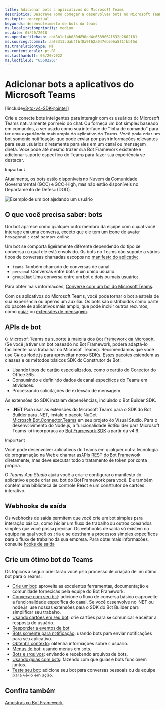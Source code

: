 ```yaml
---
title: Adicionar bots a aplicativos do Microsoft Teams
description: Descreve como começar a desenvolver bots no Microsoft Teams
ms.topic: conceptual
keywords: desenvolvimento de bots do teams
ms.localizationpriority: medium
ms.date: 05/20/2018
ms.openlocfilehash: cbf8b1c14b080d890dd4c65390671632e2602f81
ms.sourcegitcommit: aa95313cdab4fbf0a9f62a047ebbe6a5f1fbbf5d
ms.translationtype: MT
ms.contentlocale: pt-BR
ms.lasthandoff: 05/20/2022
ms.locfileid: "65602261"
---
```

# <a name="add-bots-to-microsoft-teams-apps"></a>Adicionar bots a aplicativos do Microsoft Teams

[!include[v3-to-v4-SDK-pointer](~/includes/v3-to-v4-pointer-bots.md)]

Crie e conecte bots inteligentes para interagir com os usuários do Microsoft Teams naturalmente por meio do chat. Ou forneça um bot simples baseado em comandos, a ser usado como sua interface de "linha de comando" para ter uma experiência mais ampla do aplicativo do Teams. Você pode criar um bot somente notificação, que pode enviar por push informações relevantes para seus usuários diretamente para eles em um canal ou mensagem direta. Você pode até mesmo trazer sua Bot Framework existente e adicionar suporte específico do Teams para fazer sua experiência se destacar.

> [!IMPORTANT]
> Atualmente, os bots estão disponíveis no Nuvem da Comunidade Governamental (GCC) e GCC-High, mas não estão disponíveis no Departamento de Defesa (DOD).

![Exemplo de um bot ajudando um usuário](~/assets/images/bot_example.png)

## <a name="what-you-need-to-know-bots"></a>O que você precisa saber: bots

Um bot aparece como qualquer outro membro da equipe com o qual você interage em uma conversa, exceto que ele tem um ícone de avatar hexagonal e está sempre online.

Um bot se comporta ligeiramente diferente dependendo do tipo de conversa na qual ele está envolvido. Os bots no Teams dão suporte a vários tipos de conversas chamadas escopos no [manifesto do aplicativo](~/resources/schema/manifest-schema.md).

* `teams` Também chamado de conversas de canal.
* `personal` Conversas entre bots e um único usuário.
* `groupChat` Uma conversa entre um bot e dois ou mais usuários.

Para obter mais informações, [Converse com um bot do Microsoft Teams](~/resources/bot-v3/bot-conversations/bots-conversations.md).

Com os aplicativos do Microsoft Teams, você pode tornar o bot a estrela de sua experiência ou apenas um auxiliar. Os bots são distribuídos como parte do pacote de aplicativos mais amplo, que pode incluir outros recursos, como [guias](~/tabs/what-are-tabs.md) ou [extensões de mensagem](~/messaging-extensions/what-are-messaging-extensions.md).

## <a name="bot-apis"></a>APIs de bot

O Microsoft Teams dá suporte à maioria dos [Bot Framework da Microsoft](https://dev.botframework.com/). (Se você já tiver um bot baseado no Bot Framework, poderá adaptá-lo facilmente para trabalhar no Microsoft Teams). Recomendamos que você use C# ou Node.js para aproveitar nosso [SDKs](/microsoftteams/platform/#pivot=sdk-tools). Esses pacotes estendem as classes e os métodos básicos SDK do Construtor de Bot:

* Usando tipos de cartão especializados, como o cartão do Conector do Office 365.
* Consumindo e definindo dados de canal específicos do Teams em atividades.
* Processando solicitações de extensão de mensagem.

As extensões do SDK instalam dependências, incluindo o Bot Builder SDK.

* **.NET** Para usar as extensões do Microsoft Teams para o SDK do Bot Builder para .NET, instale o pacote NuGet [Microsoft.Bot.Connector.Teams](https://www.nuget.org/packages/Microsoft.Bot.Connector.Teams) em seu projeto do Visual Studio. Para o desenvolvimento do Node.js, a funcionalidade BotBuilder para Microsoft Teams foi incorporada ao [Bot Framework SDK](https://github.com/microsoft/botframework-sdk) a partir da v4.6.

> [!IMPORTANT]
> Você pode desenvolver aplicativos do Teams em qualquer outra tecnologia de programação na Web e chamar as[APIs REST do Bot Framework](/bot-framework/rest-api/bot-framework-rest-overview) diretamente, mas deve executar todo o tratamento de token por conta própria.

O *Teams App Studio* ajuda você a criar e configurar o manifesto do aplicativo e pode criar seu bot do Bot Framework para você. Ele também contém uma biblioteca de controle React e um construtor de cartões interativo.

## <a name="outgoing-webhooks"></a>Webhooks de saída

Os webhooks de saída permitem que você crie um bot simples para interação básica, como iniciar um fluxo de trabalho ou outros comandos simples que você possa precisar. Os webhooks de saída só existem na equipe na qual você os cria e se destinam a processos simples específicos para o fluxo de trabalho da sua empresa. Para obter mais informações, consulte [hooks de saída](~/webhooks-and-connectors/how-to/add-outgoing-webhook.md).

## <a name="build-a-great-teams-bot"></a>Crie um ótimo bot do Teams

Os tópicos a seguir orientarão você pelo processo de criação de um ótimo bot para o Teams:

* [Crie um bot](~/resources/bot-v3/bots-create.md): aproveite as excelentes ferramentas, documentação e comunidade fornecidas pela equipe do Bot Framework.
* [Converse com seu bot](~/resources/bot-v3/bot-conversations/bots-conversations.md): adicione o fluxo de conversa básico e aproveite a funcionalidade específica do canal. Se você desenvolve no .NET ou node.js, use nossas extensões para o SDK do Bot Builder para simplificar seu trabalho.
* [Usando cartões em seu bot](~/resources/bot-v3/bots-cards.md): crie cartões para se comunicar e aceitar a resposta do usuário.
* [Responder a eventos de bot](~/resources/bot-v3/bots-notifications.md)
* [Bots somente para notificação](~/resources/bot-v3/bots-notification-only.md): usando bots para enviar notificações para seu aplicativo.
* [Obtenha contexto](~/resources/bot-v3/bots-context.md): obtenha informações sobre o usuário.
* [Menus de bot](~/resources/bot-v3/bots-menus.md): usando menus em bots.
* [Bots e arquivos](~/resources/bot-v3/bots-files.md): enviando e recebendo arquivos de bots.
* [Usando guias com bots](~/resources/bot-v3/bots-with-tabs.md): fazendo com que guias e bots funcionem juntos.
* [Teste seu bot](~/resources/bot-v3/bots-test.md): adicione seu bot para conversas pessoais ou de equipe para vê-lo em ação.

## <a name="see-also"></a>Confira também

[Amostras do Bot Framework](https://github.com/Microsoft/BotBuilder-Samples/blob/master/README.md).
